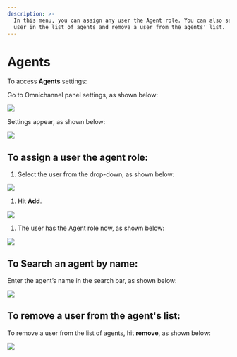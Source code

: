 ```yaml
---
description: >-
  In this menu, you can assign any user the Agent role. You can also search a
  user in the list of agents and remove a user from the agents' list.
---
```


# Agents

To access **Agents** settings:

Go to Omnichannel panel settings, as shown below:

![](../../.gitbook/assets/0%20%288%29%20%285%29%20%285%29%20%285%29%20%285%29%20%285%29%20%284%29%20%284%29%20%281%29%20%289%29.png)

Settings appear, as shown below:

![](../../.gitbook/assets/1%20%284%29.png)

## **To assign a user the agent role:**

1. Select the user from the drop-down, as shown below:

![](../../.gitbook/assets/2%20%284%29.png)

1. Hit **Add**.

![](../../.gitbook/assets/3%20%284%29.png)

1. The user has the Agent role now, as shown below:

![](../../.gitbook/assets/4%20%285%29.png)

## **To Search an agent by name:**

Enter the agent’s name in the search bar, as shown below:

![](../../.gitbook/assets/5%20%285%29.png)

## **To remove a user from the agent's list:**

To remove a user from the list of agents, hit **remove**, as shown below:

![](../../.gitbook/assets/6%20%285%29.png)

